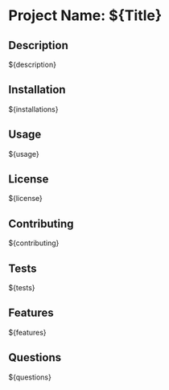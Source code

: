 <!-- READMEGEN.MD -->
# Project Name: ${Title}

## Description
${description}

## Installation
${installations}

## Usage
${usage}

## License
${license}

## Contributing
${contributing}

## Tests
${tests}

## Features
${features}

## Questions
${questions}